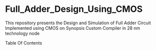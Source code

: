 # Full_Adder_Design_Using_CMOS
This repository presents the Design and Simulation of Full Adder Circuit Implemented using CMOS on Synopsis Custom Compiler in 28 nm technology node

Table Of Contents
